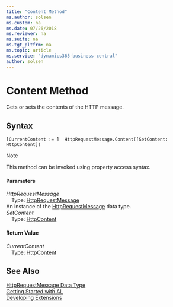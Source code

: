 ```yaml
---
title: "Content Method"
ms.author: solsen
ms.custom: na
ms.date: 07/26/2018
ms.reviewer: na
ms.suite: na
ms.tgt_pltfrm: na
ms.topic: article
ms.service: "dynamics365-business-central"
author: solsen
---
```

[//]: # (START>DO_NOT_EDIT)
[//]: # (IMPORTANT:Do not edit any of the content between here and the END>DO_NOT_EDIT.)
[//]: # (Any modifications should be made in the .resx files in the ModernDev repo.)
# Content Method
Gets or sets the contents of the HTTP message.

## Syntax
```
[CurrentContent := ]  HttpRequestMessage.Content([SetContent: HttpContent])
```
> [!NOTE]
> This method can be invoked using property access syntax.  
#### Parameters
*HttpRequestMessage*  
&emsp;Type: [HttpRequestMessage](httprequestmessage-data-type.md)  
An instance of the [HttpRequestMessage](httprequestmessage-data-type.md) data type.  
*SetContent*  
&emsp;Type: [HttpContent](httpcontent-data-type.md)  



#### Return Value
*CurrentContent*  
&emsp;Type: [HttpContent](httpcontent-data-type.md)  
  


[//]: # (IMPORTANT: END>DO_NOT_EDIT)
## See Also
[HttpRequestMessage Data Type](httprequestmessage-data-type.md)  
[Getting Started with AL](../devenv-get-started.md)  
[Developing Extensions](../devenv-dev-overview.md)